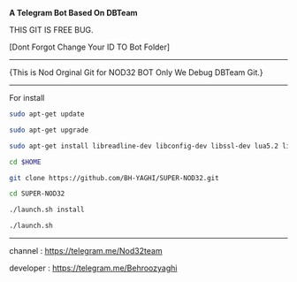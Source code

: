 __A Telegram Bot Based On DBTeam__

THIS GIT IS FREE BUG.

[Dont Forgot Change Your ID TO Bot Folder]

_________________________________________________________________________________
{This is Nod Orginal Git for NOD32 BOT Only We Debug DBTeam Git.}
_________________________________________________________________________________
For install  
```bash
sudo apt-get update

sudo apt-get upgrade

sudo apt-get install libreadline-dev libconfig-dev libssl-dev lua5.2 liblua5.2-dev libevent-dev make unzip git redis-server g++ libjansson-dev libpython-dev expat libexpat1-dev

cd $HOME

git clone https://github.com/BH-YAGHI/SUPER-NOD32.git

cd SUPER-NOD32

./launch.sh install

./launch.sh
```
_________________________________________________________________________________


channel : https://telegram.me/Nod32team


developer : https://telegram.me/Behroozyaghi
